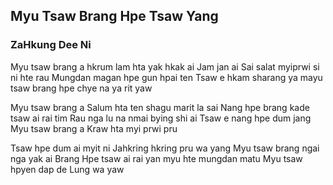 ## Myu Tsaw Brang Hpe Tsaw Yang

### ZaHkung Dee Ni

Myu tsaw brang a hkrum lam hta yak hkak ai
Jam jan ai
Sai salat myiprwi si ni hte rau Mungdan magan hpe gun hpai ten
Tsaw e hkam sharang ya mayu tsaw brang hpe chye na ya rit yaw

Myu tsaw brang a Salum hta ten shagu marit la sai
Nang hpe brang kade tsaw ai rai tim
Rau nga lu na nmai bying shi ai
Tsaw e nang hpe dum jang
Myu tsaw brang a
Kraw hta myi prwi pru

Tsaw hpe dum ai myit ni
Jahkring hkring pru wa yang
Myu tsaw brang ngai nga yak ai
Brang Hpe tsaw ai rai yan myu hte mungdan matu
Myu tsaw hpyen dap de
Lung wa yaw
